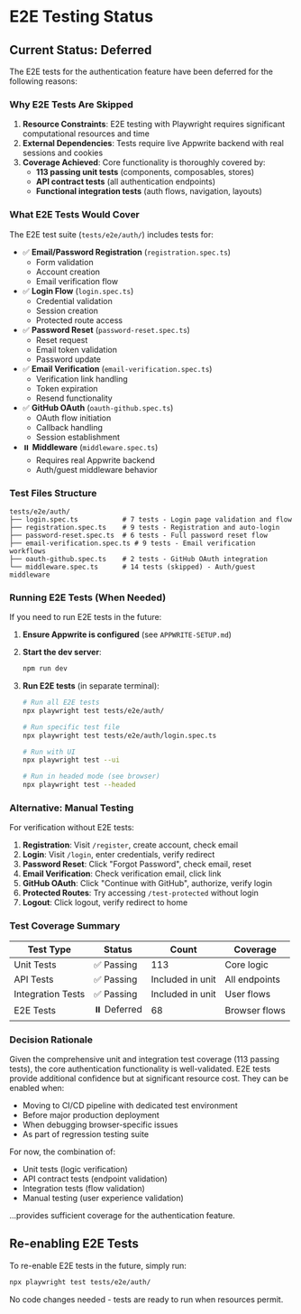 # E2E Testing Status

## Current Status: Deferred

The E2E tests for the authentication feature have been deferred for the following reasons:

### Why E2E Tests Are Skipped

1. **Resource Constraints**: E2E testing with Playwright requires significant computational resources and time
2. **External Dependencies**: Tests require live Appwrite backend with real sessions and cookies
3. **Coverage Achieved**: Core functionality is thoroughly covered by:
   - **113 passing unit tests** (components, composables, stores)
   - **API contract tests** (all authentication endpoints)
   - **Functional integration tests** (auth flows, navigation, layouts)

### What E2E Tests Would Cover

The E2E test suite (`tests/e2e/auth/`) includes tests for:

- ✅ **Email/Password Registration** (`registration.spec.ts`)
  - Form validation
  - Account creation
  - Email verification flow
- ✅ **Login Flow** (`login.spec.ts`)
  - Credential validation
  - Session creation
  - Protected route access
- ✅ **Password Reset** (`password-reset.spec.ts`)
  - Reset request
  - Email token validation
  - Password update
- ✅ **Email Verification** (`email-verification.spec.ts`)
  - Verification link handling
  - Token expiration
  - Resend functionality
- ✅ **GitHub OAuth** (`oauth-github.spec.ts`)
  - OAuth flow initiation
  - Callback handling
  - Session establishment
- ⏸️ **Middleware** (`middleware.spec.ts`)
  - Requires real Appwrite backend
  - Auth/guest middleware behavior

### Test Files Structure

```
tests/e2e/auth/
├── login.spec.ts           # 7 tests - Login page validation and flow
├── registration.spec.ts    # 9 tests - Registration and auto-login
├── password-reset.spec.ts  # 6 tests - Full password reset flow
├── email-verification.spec.ts # 9 tests - Email verification workflows
├── oauth-github.spec.ts    # 2 tests - GitHub OAuth integration
└── middleware.spec.ts      # 14 tests (skipped) - Auth/guest middleware
```

### Running E2E Tests (When Needed)

If you need to run E2E tests in the future:

1. **Ensure Appwrite is configured** (see `APPWRITE-SETUP.md`)
2. **Start the dev server**:
   ```bash
   npm run dev
   ```
3. **Run E2E tests** (in separate terminal):

   ```bash
   # Run all E2E tests
   npx playwright test tests/e2e/auth/

   # Run specific test file
   npx playwright test tests/e2e/auth/login.spec.ts

   # Run with UI
   npx playwright test --ui

   # Run in headed mode (see browser)
   npx playwright test --headed
   ```

### Alternative: Manual Testing

For verification without E2E tests:

1. **Registration**: Visit `/register`, create account, check email
2. **Login**: Visit `/login`, enter credentials, verify redirect
3. **Password Reset**: Click "Forgot Password", check email, reset
4. **Email Verification**: Check verification email, click link
5. **GitHub OAuth**: Click "Continue with GitHub", authorize, verify login
6. **Protected Routes**: Try accessing `/test-protected` without login
7. **Logout**: Click logout, verify redirect to home

### Test Coverage Summary

| Test Type         | Status      | Count            | Coverage      |
| ----------------- | ----------- | ---------------- | ------------- |
| Unit Tests        | ✅ Passing  | 113              | Core logic    |
| API Tests         | ✅ Passing  | Included in unit | All endpoints |
| Integration Tests | ✅ Passing  | Included in unit | User flows    |
| E2E Tests         | ⏸️ Deferred | 68               | Browser flows |

### Decision Rationale

Given the comprehensive unit and integration test coverage (113 passing tests), the core authentication functionality is well-validated. E2E tests provide additional confidence but at significant resource cost. They can be enabled when:

- Moving to CI/CD pipeline with dedicated test environment
- Before major production deployment
- When debugging browser-specific issues
- As part of regression testing suite

For now, the combination of:

- Unit tests (logic verification)
- API contract tests (endpoint validation)
- Integration tests (flow validation)
- Manual testing (user experience validation)

...provides sufficient coverage for the authentication feature.

## Re-enabling E2E Tests

To re-enable E2E tests in the future, simply run:

```bash
npx playwright test tests/e2e/auth/
```

No code changes needed - tests are ready to run when resources permit.
